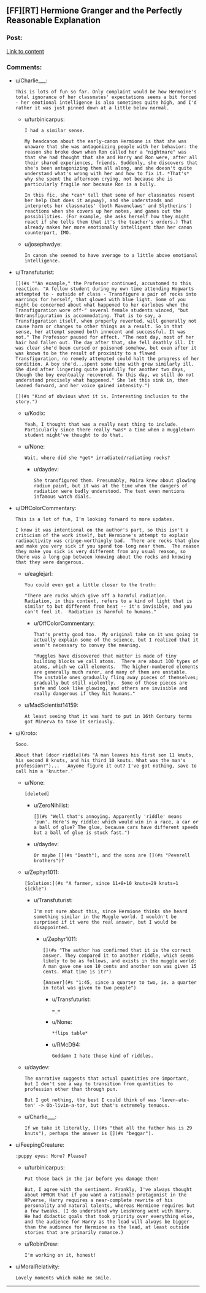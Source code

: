## [FF][RT] Hermione Granger and the Perfectly Reasonable Explanation

### Post:

[Link to content](https://www.fanfiction.net/s/9950232/1/Hermione-Granger-and-the-Perfectly-Reasonable-Explanation)

### Comments:

- u/Charlie___:
  ```
  This is lots of fun so far. Only complaint would be how Hermoine's total ignorance of her classmates' expectations seems a bit forced - her emotional intelligence is also sometimes quite high, and I'd rather it was just pinned down at a little below normal.
  ```

  - u/turbinicarpus:
    ```
    I had a similar sense.

    My headcanon about the early-canon Hermione is that she was unaware that she was antagonizing people with her behavior: the reason she broke down when Ron called her a "nightmare" was that she had thought that she and Harry and Ron were, after all their shared experiences, friends. Suddenly, she discovers that she's been antagonizing them all along, and she doesn't quite understand what's wrong with her and how to fix it. *That's* why she spent the afternoon crying, not because she is particularly fragile nor because Ron is a bully.

    In this fic, she *can* tell that some of her classmates resent her help (but does it anyway), and she understands and interprets her classmates' (both Ravenclaws' and Slytherins') reactions when she covers up her notes, and games out the possibilities. (For example, she asks herself how they might react if she tells them that it's the teacher's orders.) That already makes her more emotionally intelligent than her canon counterpart, IMO.
    ```

  - u/josephwdye:
    ```
    In canon she seemed to have average to a little above emotional intelligence.
    ```

- u/Transfuturist:
  ```
  [](#s ""An example," the Professor continued, accustomed to this reaction. "A fellow student during my own time attending Hogwarts attempted to - outside of class - Transfigure a pair of rocks into earrings for herself, that glowed with blue light. Some of you might be concerned about what happened to her earlobes when the Transfiguration wore off-" several female students winced, "but Untransfiguration is accommodating. That is to say, a Transfiguration itself, when properly reverted, will generally not cause harm or changes to other things as a result. So in that sense, her attempt seemed both innocent and successful. It was not." The Professor paused for effect. "The next day, most of her hair had fallen out. The day after that, she fell deathly ill. It was clear she'd been cursed or poisoned somehow, but even after it was known to be the result of proximity to a flawed Transfiguration, no remedy attempted could halt the progress of her condition. A boy she'd...spent some time with grew similarly ill. She died after lingering quite painfully for another two days, though the boy eventually recovered. To this day, we still do not understand precisely what happened." She let this sink in, then leaned forward, and her voice gained intensity.")

  [](#s "Kind of obvious what it is. Interesting inclusion to the story.")
  ```

  - u/Kodix:
    ```
    Yeah, I thought that was a really neat thing to include. Particularly since there really *was* a time when a muggleborn student might've thought to do that.
    ```

  - u/None:
    ```
    Wait, where did she *get* irradiated/radiating rocks?
    ```

    - u/daydev:
      ```
      She transfigured them. Presumably, Moira knew about glowing radium paint, but it was at the time when the dangers of radiation were badly understood. The text even mentions infamous watch dials.
      ```

- u/OffColorCommentary:
  ```
  This is a lot of fun, I'm looking forward to more updates.

  I know it was intentional on the author's part, so this isn't a criticism of the work itself, but Hermione's attempt to explain radioactivity was cringe-worthingly bad.  There are rocks that glow and make you very sick if you spend too long near them.  The reason they make you sick is very different from any usual reason, so there was a long gap between knowing about the rocks and knowing that they were dangerous.
  ```

  - u/eaglejarl:
    ```
    You could even get a little closer to the truth:

    "There are rocks which give off a harmful radiation.  Radiation, in this context, refers to a kind of light that is similar to but different from heat -- it's invisible, and you can't feel it.  Radiation is harmful to humans."
    ```

    - u/OffColorCommentary:
      ```
      That's pretty good too.  My original take on it was going to actually explain some of the science, but I realized that it wasn't necessary to convey the meaning.

      "Muggles have discovered that matter is made of tiny building blocks we call atoms.  There are about 100 types of atoms, which we call elements.  The higher-numbered elements are generally much rarer, and many of them are unstable.  The unstable ones gradually fling away pieces of themselves; gradually but still violently.  Some of those pieces are safe and look like glowing, and others are invisible and really dangerous if they hit humans."
      ```

  - u/MadScientist14159:
    ```
    At least seeing that it was hard to put in 16th Century terms got Minerva to take it seriously.
    ```

- u/Kiroto:
  ```
  Sooo. 

  About that [door riddle](#s "A man leaves his first son 11 knuts, his second 8 knuts, and his third 10 knuts. What was the man's profession?")...   Anyone figure it out? I've got nothing, save to call him a 'knutter.'
  ```

  - u/None:
    ```
    [deleted]
    ```

    - u/ZeroNihilist:
      ```
      [](#s "Well that's annoying. Apparently 'riddle' means 'pun'. Here's my riddle: which would win in a race, a car or a ball of glue? The glue, because cars have different speeds but a ball of glue is stuck fast.")
      ```

    - u/daydev:
      ```
      Or maybe [](#s "Death"), and the sons are [](#s "Peverell brothers")?
      ```

  - u/Zephyr1011:
    ```
    [Solution:](#s "A farmer, since 11+8+10 knuts=29 knuts=1 sickle")
    ```

    - u/Transfuturist:
      ```
      I'm not sure about this, since Hermione thinks she heard something similar in the Muggle world. I wouldn't be surprised if it were the real answer, but I would be disappointed.
      ```

      - u/Zephyr1011:
        ```
        [](#s "The author has confirmed that it is the correct answer. They compared it to another riddle, which seems likely to be as follows, and exists in the muggle world:
        A man gave one son 10 cents and another son was given 15 cents. What time is it?")

        [Answer](#s "1:45, since a quarter to two, ie. a quarter in total was given to two people")
        ```

        - u/Transfuturist:
          ```
          =_=
          ```

        - u/None:
          ```
          *flips table*
          ```

        - u/RMcD94:
          ```
          Goddamn I hate those kind of riddles.
          ```

  - u/daydev:
    ```
    The narrative suggests that actual quantities are important, but I don't see a way to transition from quantities to profession other than through pun.

    But I got nothing, the best I could think of was 'leven-ate-ten' -> Ob-livin-a-tor, but that's extremely tenuous.
    ```

  - u/Charlie___:
    ```
    If we take it literally, [](#s "that all the father has is 29 knuts"), perhaps the answer is [](#s "beggar").
    ```

- u/FeepingCreature:
  ```
  :puppy eyes: More? Please?
  ```

  - u/turbinicarpus:
    ```
    Put those back in the jar before you damage them!

    But, I agree with the sentiment. Frankly, I've always thought about HPMOR that if you want a rational! protagonist in the HPverse, Harry requires a near-complete rewrite of his personality and natural talents, whereas Hermione requires but a few tweaks. (I do understand why LessWrong went with Harry. He had didactic goals that took priority over everything else, and the audience for Harry as the lead will always be bigger than the audience for Hermione as the lead, at least outside stories that are primarily romance.)
    ```

  - u/RobinDrew:
    ```
    I'm working on it, honest!
    ```

- u/MoralRelativity:
  ```
  Lovely moments which make me smile.
  ```

---

